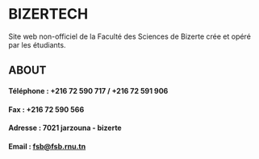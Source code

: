 # BIZERTECH
Site web non-officiel de la Faculté des Sciences de Bizerte crée et opéré par les étudiants.
## **ABOUT**
#### Téléphone : +216 72 590 717 / +216 72 591 906
#### Fax : +216 72 590 566
#### Adresse : 7021 jarzouna - bizerte
#### Email : fsb@fsb.rnu.tn 
